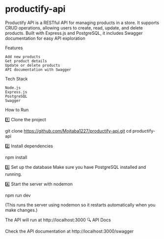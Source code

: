 # productify-api
Productify API is a RESTful API for managing products in a store. It supports CRUD operations, allowing users to create, read, update, and delete products. Built with Express.js and PostgreSQL, it includes Swagger documentation for easy API exploration



Features

    Add new products
    Get product details
    Update or delete products
    API documentation with Swagger

Tech Stack

    Node.js
    Express.js
    PostgreSQL
    Swagger

 How to Run

1️⃣ Clone the project

git clone https://github.com/Mojtaba1227/productify-api.git
cd productify-api

2️⃣ Install dependencies

npm install

3️⃣ Set up the database
Make sure you have PostgreSQL installed and running.

4️⃣ Start the server with nodemon

npm run dev

(This runs the server using nodemon so it restarts automatically when you make changes.)

The API will run at http://localhost:3000
🔍 API Docs

Check the API documentation at http://localhost:3000/swagger
